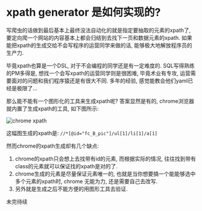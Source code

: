 # xpath generator 是如何实现的?

<!--
ID: 390d9aa2-9201-46c3-8a8b-1555f67b6e25
Status: publish
Date: 2017-08-20T18:57:00
Modified: 2020-05-16T11:50:53
wp_id: 725
-->

写爬虫的话做到最后基本上最终没法自动化的就是指定要抽取的元素的xpath了, 要定向爬一个网站的内容基本上都会归结到去找下一页和数据元素的xpath. 如果能把xpath的生成交给不会写程序的运营同学来做的话, 能够极大地解放程序员的生产力.

毕竟xpath也算是一个DSL, 对于不会编程的同学还是有一定难度的. SQL写得熟练的PM多得是, 想找一个会写xpath的运营同学则是很困难, 毕竟术业有专攻, 运营需要面对的问题和我们程序猿还是有很大不同. 多年的经验, 感觉能教会他们yaml已经是极限了...

那么能不能有一个图形化的工具来生成xpath呢? 答案显然是有的, chrome浏览器就内置了生成xpath的工具, 如下图所示:

![chrome xpath](https://ws4.sinaimg.cn/large/006tNc79ly1flhwpu64uvj31f20keaj4.jpg)

这幅图生成的xpath是: `//*[@id="fc_B_pic"]/ul[1]/li[1]/a[1]`

然而chrome的xpath生成却有几个缺点:

1. chrome的xpath只会想上去找带有id的元素, 而根据实际的情况, 往往找到带有class的元素就可以保证找的xpath是对的了.
2. chrome生成的元素是尽量保证元素唯一的, 也就是当你想要搞一个能能够选中多个元素的xpath时, chrome 无能为力, 还是需要自己去改写.
3. 另外就是生成之后不能方便的用图形工具去验证.

未完待续